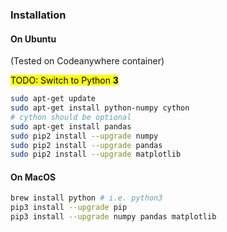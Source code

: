 ### Installation

#### On Ubuntu

(Tested on Codeanywhere container)

<mark>TODO: Switch to Python **3**</mark>

```bash
sudo apt-get update
sudo apt-get install python-numpy cython
# cython should be optional
sudo apt-get install pandas
sudo pip2 install --upgrade numpy
sudo pip2 install --upgrade pandas
sudo pip2 install --upgrade matplotlib
```

#### On MacOS

```bash
brew install python # i.e. python3
pip3 install --upgrade pip
pip3 install --upgrade numpy pandas matplotlib
```

